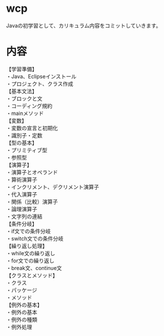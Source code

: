 # wcp
Javaの初学習として、カリキュラム内容をコミットしていきます。

# 内容
【学習準備】  
・Java、Eclipseインストール  
・プロジェクト、クラス作成  
【基本文法】  
・ブロックと文  
・コーディング規約  
・mainメソッド  
【変数】  
・変数の宣言と初期化  
・識別子・定数  
【型の基本】  
・プリミティブ型  
・参照型  
【演算子】  
・演算子とオペランド  
・算術演算子  
・インクリメント、デクリメント演算子  
・代入演算子  
・関係（比較）演算子  
・論理演算子  
・文字列の連結  
【条件分岐】    
・if文での条件分岐  
・switch文での条件分岐  
【繰り返し処理】  
・while文の繰り返し  
・for文での繰り返し  
・break文、continue文  
【クラスとメソッド】  
・クラス  
・パッケージ  
・メソッド  
【例外の基本】  
・例外の基本  
・例外の種類  
・例外処理  
